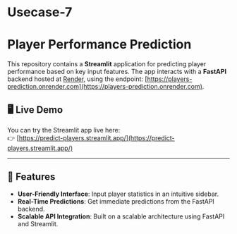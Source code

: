 # Usecase-7
# Player Performance Prediction

This repository contains a **Streamlit** application for predicting player performance based on key input features. The app interacts with a **FastAPI** backend hosted at [Render](https://render.com), using the endpoint: [https://players-prediction.onrender.com](https://players-prediction.onrender.com).

## 🖥️ Live Demo
You can try the Streamlit app live here:  
👉 [https://predict-players.streamlit.app/](https://predict-players.streamlit.app/)

---

## 🚀 Features
- **User-Friendly Interface**: Input player statistics in an intuitive sidebar.
- **Real-Time Predictions**: Get immediate predictions from the FastAPI backend.
- **Scalable API Integration**: Built on a scalable architecture using FastAPI and Streamlit.

